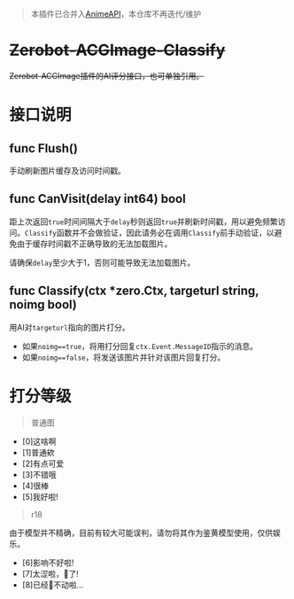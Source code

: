 > 本插件已合并入[AnimeAPI](https://github.com/FloatTech/AnimeAPI)，本仓库不再迭代/维护
# ~~Zerobot-ACGImage-Classify~~
~~Zerobot-ACGImage插件的AI评分接口，也可单独引用。~~

# 接口说明

## func Flush()
手动刷新图片缓存及访问时间戳。

## func CanVisit(delay int64) bool
距上次返回`true`时间间隔大于`delay`秒则返回`true`并刷新时间戳，用以避免频繁访问。`Classify`函数并不会做验证，因此请务必在调用`Classify`前手动验证，以避免由于缓存时间戳不正确导致的无法加载图片。

请确保`delay`至少大于1，否则可能导致无法加载图片。

## func Classify(ctx *zero.Ctx, targeturl string, noimg bool)
用AI对`targeturl`指向的图片打分。

- 如果`noimg==true`，将用打分回复`ctx.Event.MessageID`指示的消息。
- 如果`noimg==false`，将发送该图片并针对该图片回复打分。

# 打分等级

> 普通图

- [0]这啥啊
- [1]普通欸
- [2]有点可爱
- [3]不错哦
- [4]很棒
- [5]我好啦!

> r18

由于模型并不精确，目前有较大可能误判，请勿将其作为鉴黄模型使用，仅供娱乐。

- [6]影响不好啦!
- [7]太涩啦，🐛了!
- [8]已经🐛不动啦...
